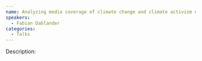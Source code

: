 ```yaml
---
name: Analyzing media coverage of climate change and climate activism using large language models
speakers:
  - Fabian Dablander
categories:
  - Talks
---
```


Description:
